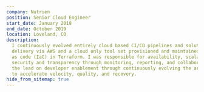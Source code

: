 ```yaml
---
company: Nutrien
position: Senior Cloud Engineer
start_date: January 2018
end_date: October 2019
location: Loveland, CO
description:
  I continuously evolved entirely cloud based CI/CD pipelines and solution
  delivery via AWS and a cloud only tool set provisioned and maintained via infrastructure
  as code (IaC) in Terraform. I was responsible for availability, scalability, performance,
  security and transparency through monitoring, reporting, and collaboration. I was
  the lead on developer enablement through continuously evolving the architecture
  to accelerate velocity, quality, and recovery.
hide_from_sitemap: true
---
```

